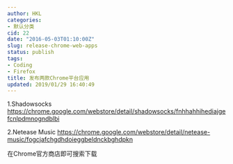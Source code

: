 ```yaml
---
author: HKL
categories:
- 默认分类
cid: 22
date: "2016-05-03T01:10:00Z"
slug: release-chrome-web-apps
status: publish
tags:
- Coding
- Firefox
title: 发布两款Chrome平台应用
updated: 2019/01/29 16:40:49
---
```



1.Shadowsocks
https://chrome.google.com/webstore/detail/shadowsocks/fnhhahhihediajgefcnlpdmnogndblbi

2.Netease Music
https://chrome.google.com/webstore/detail/netease-music/fogcjafchgdhdoieggbeldnckbghdpkn

在Chrome官方商店即可搜索下载
